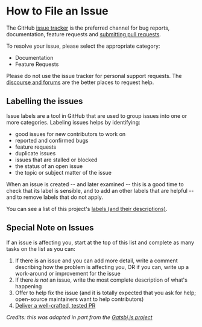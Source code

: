 # How to File an Issue

The GitHub [issue tracker][0] is the preferred channel for bug reports,
documentation, feature requests and [submitting pull requests](CONTRIBUTING.md#pull-request-process).

To resolve your issue, please select the appropriate category:

- Documentation
- Feature Requests

Please do not use the issue tracker for personal support requests.
The [discourse and forums](CONTRIBUTING.md#contact) are the
better places to request help.


## Labelling the issues

Issue labels are a tool in GitHub that are used to group issues into one or
more categories.  Labeling issues helps by identifying:

- good issues for new contributors to work on
- reported and confirmed bugs
- feature requests
- duplicate issues
- issues that are stalled or blocked
- the status of an open issue
- the topic or subject matter of the issue

When an issue is created -- and later examined -- this is a good time to check
that its label is sensible, and to add an other labels that are helpful -- and
to remove labels that do not apply. 

You can see a list of this project's [labels (and their descriptions)][1].


## Special Note on Issues

If an issue is affecting you, start at the top of this list and complete as many
tasks on the list as you can:

1. If there is an issue and you can add more detail, write a comment describing
    how the problem is affecting you, OR if you can, write up a work-around or
    improvement for the issue
2. If there _is not_ an issue, write the most complete description of what's
   happening
3. Offer to help fix the issue (and it is totally expected that you ask for
   help; open-source maintainers want to help contributors)
4. [Deliver a well-crafted, tested PR](CONTRIBUTING.md#pull-request-process)


[0]: https://github.com/randym32/Anki.Vector.Documentation/issues
[1]: https://github.com/randym32/Anki.Vector.Documentation/issues/labels

_Credits: this was adapted in part from the
[Gatsbj.js project](https://github.com/gatsbyjs/gatsby/blob/master/docs/contributing/)_